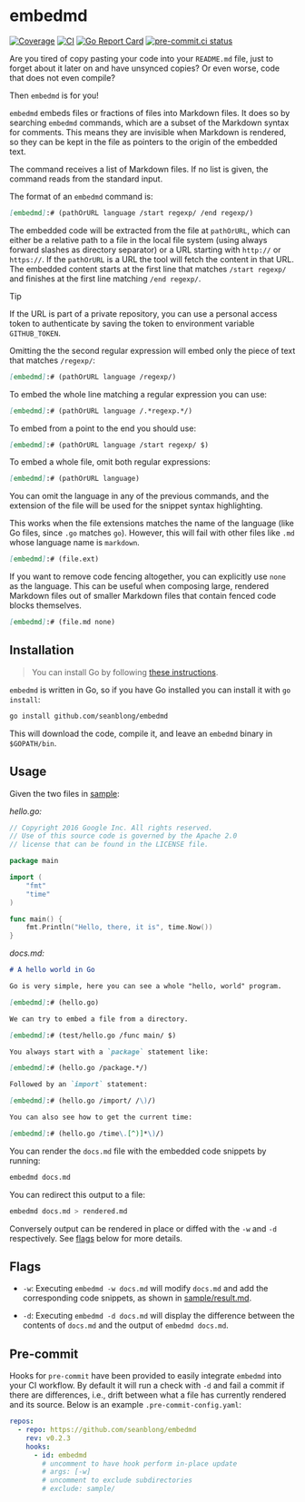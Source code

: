 # embedmd

[![Coverage](https://img.shields.io/badge/Coverage-87.1%25-brightgreen)](https://github.com/seanblong/embedmd/actions/workflows/test.yaml)
[![CI](https://github.com/seanblong/embedmd/actions/workflows/test.yaml/badge.svg)](https://github.com/seanblong/embedmd/actions/workflows/test.yaml)
[![Go Report Card](https://goreportcard.com/badge/github.com/seanblong/embedmd)](https://goreportcard.com/report/github.com/seanblong/embedmd)
[![pre-commit.ci status](https://results.pre-commit.ci/badge/github/seanblong/embedmd/main.svg)](https://results.pre-commit.ci/latest/github/seanblong/embedmd/main)

Are you tired of copy pasting your code into your `README.md` file, just to
forget about it later on and have unsynced copies? Or even worse, code
that does not even compile?

Then `embedmd` is for you!

`embedmd` embeds files or fractions of files into Markdown files. It does
so by searching `embedmd` commands, which are a subset of the Markdown
syntax for comments. This means they are invisible when Markdown is
rendered, so they can be kept in the file as pointers to the origin of
the embedded text.

The command receives a list of Markdown files. If no list is given, the command
reads from the standard input.

The format of an `embedmd` command is:

```Markdown
[embedmd]:# (pathOrURL language /start regexp/ /end regexp/)
```

The embedded code will be extracted from the file at `pathOrURL`,
which can either be a relative path to a file in the local file
system (using always forward slashes as directory separator) or
a URL starting with `http://` or `https://`.
If the `pathOrURL` is a URL the tool will fetch the content in that URL.
The embedded content starts at the first line that matches `/start regexp/`
and finishes at the first line matching `/end regexp/`.

> [!TIP]
> If the URL is part of a private repository, you can use a personal access token
> to authenticate by saving the token to environment variable `GITHUB_TOKEN`.

Omitting the the second regular expression will embed only the piece of text
that matches `/regexp/`:

```Markdown
[embedmd]:# (pathOrURL language /regexp/)
```

To embed the whole line matching a regular expression you can use:

```Markdown
[embedmd]:# (pathOrURL language /.*regexp.*/)
```

To embed from a point to the end you should use:

```Markdown
[embedmd]:# (pathOrURL language /start regexp/ $)
```

To embed a whole file, omit both regular expressions:

```Markdown
[embedmd]:# (pathOrURL language)
```

You can omit the language in any of the previous commands, and the extension
of the file will be used for the snippet syntax highlighting.

This works when the file extensions matches the name of the language (like Go
files, since `.go` matches `go`). However, this will fail with other files like
`.md` whose language name is `markdown`.

```Markdown
[embedmd]:# (file.ext)
```

If you want to remove code fencing altogether, you can explicitly use `none` as
the language.  This can be useful when composing large, rendered Markdown files
out of smaller Markdown files that contain fenced code blocks themselves.

```Markdown
[embedmd]:# (file.md none)
```

## Installation

> You can install Go by following [these instructions](https://golang.org/doc/install).

`embedmd` is written in Go, so if you have Go installed you can install it with
`go install`:

```bash
go install github.com/seanblong/embedmd
```

This will download the code, compile it, and leave an `embedmd` binary in `$GOPATH/bin`.

## Usage

Given the two files in [sample](sample):

*hello.go:*

[embedmd]:# (sample/hello.go)
```go
// Copyright 2016 Google Inc. All rights reserved.
// Use of this source code is governed by the Apache 2.0
// license that can be found in the LICENSE file.

package main

import (
	"fmt"
	"time"
)

func main() {
	fmt.Println("Hello, there, it is", time.Now())
}
```

*docs.md:*

[embedmd]:# (sample/docs.md Markdown /./ /embedmd.*time.*/)
```Markdown
# A hello world in Go

Go is very simple, here you can see a whole "hello, world" program.

[embedmd]:# (hello.go)

We can try to embed a file from a directory.

[embedmd]:# (test/hello.go /func main/ $)

You always start with a `package` statement like:

[embedmd]:# (hello.go /package.*/)

Followed by an `import` statement:

[embedmd]:# (hello.go /import/ /\)/)

You can also see how to get the current time:

[embedmd]:# (hello.go /time\.[^)]*\)/)
```

You can render the `docs.md` file with the embedded code snippets by running:

```bash
embedmd docs.md
```

You can redirect this output to a file:

```bash
embedmd docs.md > rendered.md
```

Conversely output can be rendered in place or diffed with the `-w` and `-d`
respectively.  See [flags](#flags) below for more details.

## Flags

* `-w`: Executing `embedmd -w docs.md` will modify `docs.md`
  and add the corresponding code snippets, as shown in
  [sample/result.md](sample/result.md).

* `-d`: Executing `embedmd -d docs.md` will display the difference
  between the contents of `docs.md` and the output of
  `embedmd docs.md`.

## Pre-commit

Hooks for `pre-commit` have been provided to easily integrate `embedmd` into your
CI workflow.  By default it will run a check with `-d` and fail a commit if there
are differences, i.e., drift between what a file has currently rendered and its
source.  Below is an example `.pre-commit-config.yaml`:

```yaml
repos:
  - repo: https://github.com/seanblong/embedmd
    rev: v0.2.3
    hooks:
      - id: embedmd
        # uncomment to have hook perform in-place update
        # args: [-w]
        # uncomment to exclude subdirectories
        # exclude: sample/
```
